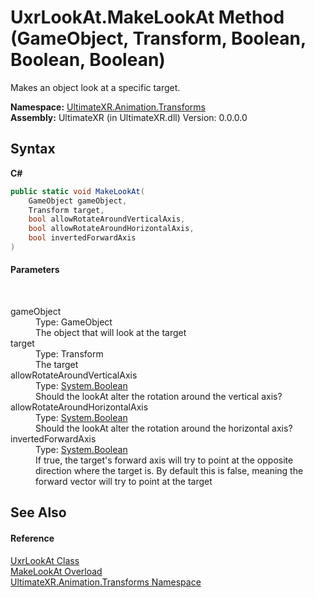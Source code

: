# UxrLookAt.MakeLookAt Method (GameObject, Transform, Boolean, Boolean, Boolean)
 

Makes an object look at a specific target.

**Namespace:**&nbsp;<a href="N_UltimateXR_Animation_Transforms">UltimateXR.Animation.Transforms</a><br />**Assembly:**&nbsp;UltimateXR (in UltimateXR.dll) Version: 0.0.0.0

## Syntax

**C#**<br />
``` C#
public static void MakeLookAt(
	GameObject gameObject,
	Transform target,
	bool allowRotateAroundVerticalAxis,
	bool allowRotateAroundHorizontalAxis,
	bool invertedForwardAxis
)
```


#### Parameters
&nbsp;<dl><dt>gameObject</dt><dd>Type: GameObject<br />The object that will look at the target</dd><dt>target</dt><dd>Type: Transform<br />The target</dd><dt>allowRotateAroundVerticalAxis</dt><dd>Type: <a href="https://docs.microsoft.com/dotnet/api/system.boolean" target="_blank" rel="noopener noreferrer">System.Boolean</a><br />Should the lookAt alter the rotation around the vertical axis?</dd><dt>allowRotateAroundHorizontalAxis</dt><dd>Type: <a href="https://docs.microsoft.com/dotnet/api/system.boolean" target="_blank" rel="noopener noreferrer">System.Boolean</a><br />Should the lookAt alter the rotation around the horizontal axis?</dd><dt>invertedForwardAxis</dt><dd>Type: <a href="https://docs.microsoft.com/dotnet/api/system.boolean" target="_blank" rel="noopener noreferrer">System.Boolean</a><br />If true, the target's forward axis will try to point at the opposite direction where the target is. By default this is false, meaning the forward vector will try to point at the target</dd></dl>

## See Also


#### Reference
<a href="T_UltimateXR_Animation_Transforms_UxrLookAt">UxrLookAt Class</a><br /><a href="Overload_UltimateXR_Animation_Transforms_UxrLookAt_MakeLookAt">MakeLookAt Overload</a><br /><a href="N_UltimateXR_Animation_Transforms">UltimateXR.Animation.Transforms Namespace</a><br />